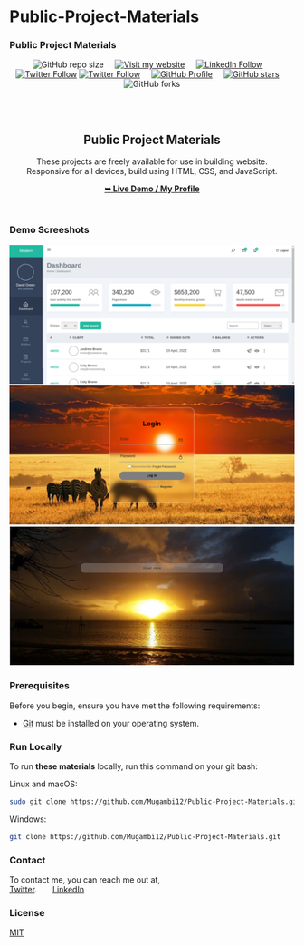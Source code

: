 # Public-Project-Materials
### Public Project Materials

<div align="center">
  
  ![GitHub repo size](https://img.shields.io/github/repo-size/Mugambi12/Public-Project-Materials) &nbsp; &nbsp;
  [![Visit my website](https://img.shields.io/badge/Visit%20my%20website-Here-brightgreen)](https://silasmugambi.pages.dev) &nbsp; &nbsp;
  [![LinkedIn Follow](https://img.shields.io/badge/LinkedIn-Follow-blue)](https://www.linkedin.com/in/silasmugambi/) &nbsp; &nbsp;
  [![Twitter Follow](https://img.shields.io/badge/Twitter-Follow-blue)](https://twitter.com/intent/follow?screen_name=mugambimungiria)
  [![Twitter Follow](https://img.shields.io/twitter/follow/MugambiMungiria?style=social)](https://twitter.com/intent/follow?screen_name=mugambimungiria) &nbsp; &nbsp;
  [![GitHub Profile](https://img.shields.io/github/followers/Mugambi12?style=social)](https://github.com/Mugambi12) &nbsp; &nbsp;
  [![GitHub stars](https://img.shields.io/github/stars/Mugambi12/Public-Project-Materials?style=social)](https://github.com/Mugambi12/Public-Project-Materials) &nbsp; &nbsp;
  ![GitHub forks](https://img.shields.io/github/forks/Mugambi12/Public-Project-Materials?style=social)

  <br />
  <br />

  <h2 align="center">Public Project Materials</h2>

  These projects are freely available for use in building website.<br />Responsive for all devices, build using HTML, CSS, and JavaScript.

  <a href="https://github.com/Mugambi12"><strong>➥ Live Demo / My Profile</strong></a>

</div>

<br />

### Demo Screeshots

![Admin Dashboard Desktop Demo](./README-Images/AdminDashboard.png "Desktop Demo")
![Login Page Desktop Demo](./README-Images/LoginPage.png "Desktop Demo")
![ReadMore Desktop Demo](./README-Images/ReadMore.png "Desktop Demo")

### Prerequisites

Before you begin, ensure you have met the following requirements:

* [Git](https://git-scm.com/downloads "Download Git") must be installed on your operating system.

### Run Locally

To run **these materials** locally, run this command on your git bash:

Linux and macOS:

```bash
sudo git clone https://github.com/Mugambi12/Public-Project-Materials.git
```

Windows:

```bash
git clone https://github.com/Mugambi12/Public-Project-Materials.git
```

### Contact

To contact me, you can reach me out at,<br />
 [Twitter](https://www.twitter.com/mugambimungiria). &nbsp; &nbsp; &nbsp;
 [LinkedIn](https://www.linkedin.com/in/silasmugambi)

### License

[MIT](https://choosealicense.com/licenses/mit/)
